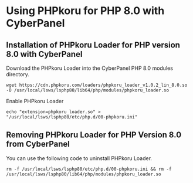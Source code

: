 # Using PHPkoru for PHP 8.0 with CyberPanel

## Installation of PHPkoru Loader for PHP version 8.0 with CyberPanel

Download the PHPkoru Loader into the CyberPanel PHP 8.0 modules directory.
```shell
wget https://cdn.phpkoru.com/loaders/phpkoru_loader_v1.0.2_lin_8.0.so -O /usr/local/lsws/lsphp80/lib64/php/modules/phpkoru_loader.so
```

Enable PHPkoru Loader
```shell
echo "extension=phpkoru_loader.so" > "/usr/local/lsws/lsphp80/etc/php.d/00-phpkoru.ini"
```

## Removing PHPkoru Loader for PHP Version 8.0 from CyberPanel

You can use the following code to uninstall PHPkoru Loader.
```shell
rm -f /usr/local/lsws/lsphp80/etc/php.d/00-phpkoru.ini && rm -f /usr/local/lsws/lsphp80/lib64/php/modules/phpkoru_loader.so
```